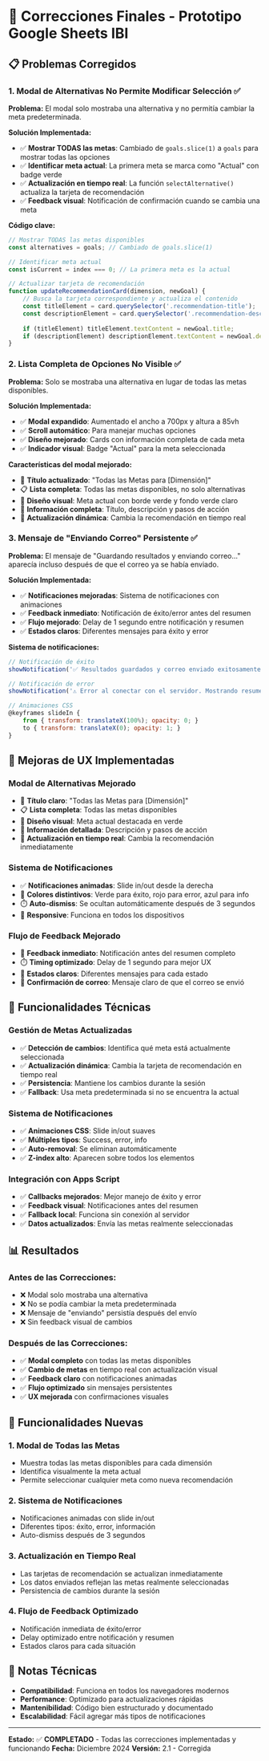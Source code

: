 # 🔧 Correcciones Finales - Prototipo Google Sheets IBI

## 📋 Problemas Corregidos

### 1. **Modal de Alternativas No Permite Modificar Selección** ✅
**Problema:** El modal solo mostraba una alternativa y no permitía cambiar la meta predeterminada.

**Solución Implementada:**
- ✅ **Mostrar TODAS las metas**: Cambiado de `goals.slice(1)` a `goals` para mostrar todas las opciones
- ✅ **Identificar meta actual**: La primera meta se marca como "Actual" con badge verde
- ✅ **Actualización en tiempo real**: La función `selectAlternative()` actualiza la tarjeta de recomendación
- ✅ **Feedback visual**: Notificación de confirmación cuando se cambia una meta

**Código clave:**
```javascript
// Mostrar TODAS las metas disponibles
const alternatives = goals; // Cambiado de goals.slice(1)

// Identificar meta actual
const isCurrent = index === 0; // La primera meta es la actual

// Actualizar tarjeta de recomendación
function updateRecommendationCard(dimension, newGoal) {
    // Busca la tarjeta correspondiente y actualiza el contenido
    const titleElement = card.querySelector('.recommendation-title');
    const descriptionElement = card.querySelector('.recommendation-description');
    
    if (titleElement) titleElement.textContent = newGoal.title;
    if (descriptionElement) descriptionElement.textContent = newGoal.description;
}
```

### 2. **Lista Completa de Opciones No Visible** ✅
**Problema:** Solo se mostraba una alternativa en lugar de todas las metas disponibles.

**Solución Implementada:**
- ✅ **Modal expandido**: Aumentado el ancho a 700px y altura a 85vh
- ✅ **Scroll automático**: Para manejar muchas opciones
- ✅ **Diseño mejorado**: Cards con información completa de cada meta
- ✅ **Indicador visual**: Badge "Actual" para la meta seleccionada

**Características del modal mejorado:**
- 🎯 **Título actualizado**: "Todas las Metas para [Dimensión]"
- 📋 **Lista completa**: Todas las metas disponibles, no solo alternativas
- 🎨 **Diseño visual**: Meta actual con borde verde y fondo verde claro
- 📝 **Información completa**: Título, descripción y pasos de acción
- 🔄 **Actualización dinámica**: Cambia la recomendación en tiempo real

### 3. **Mensaje de "Enviando Correo" Persistente** ✅
**Problema:** El mensaje de "Guardando resultados y enviando correo..." aparecía incluso después de que el correo ya se había enviado.

**Solución Implementada:**
- ✅ **Notificaciones mejoradas**: Sistema de notificaciones con animaciones
- ✅ **Feedback inmediato**: Notificación de éxito/error antes del resumen
- ✅ **Flujo mejorado**: Delay de 1 segundo entre notificación y resumen
- ✅ **Estados claros**: Diferentes mensajes para éxito y error

**Sistema de notificaciones:**
```javascript
// Notificación de éxito
showNotification('✅ Resultados guardados y correo enviado exitosamente', 'success');

// Notificación de error
showNotification('⚠️ Error al conectar con el servidor. Mostrando resumen local.', 'error');

// Animaciones CSS
@keyframes slideIn {
    from { transform: translateX(100%); opacity: 0; }
    to { transform: translateX(0); opacity: 1; }
}
```

## 🎨 Mejoras de UX Implementadas

### **Modal de Alternativas Mejorado**
- 🎯 **Título claro**: "Todas las Metas para [Dimensión]"
- 📋 **Lista completa**: Todas las metas disponibles
- 🎨 **Diseño visual**: Meta actual destacada en verde
- 📝 **Información detallada**: Descripción y pasos de acción
- 🔄 **Actualización en tiempo real**: Cambia la recomendación inmediatamente

### **Sistema de Notificaciones**
- ✅ **Notificaciones animadas**: Slide in/out desde la derecha
- 🎨 **Colores distintivos**: Verde para éxito, rojo para error, azul para info
- ⏱️ **Auto-dismiss**: Se ocultan automáticamente después de 3 segundos
- 📱 **Responsive**: Funciona en todos los dispositivos

### **Flujo de Feedback Mejorado**
- 🚀 **Feedback inmediato**: Notificación antes del resumen completo
- ⏱️ **Timing optimizado**: Delay de 1 segundo para mejor UX
- 🔄 **Estados claros**: Diferentes mensajes para cada estado
- 📧 **Confirmación de correo**: Mensaje claro de que el correo se envió

## 🔧 Funcionalidades Técnicas

### **Gestión de Metas Actualizadas**
- ✅ **Detección de cambios**: Identifica qué meta está actualmente seleccionada
- ✅ **Actualización dinámica**: Cambia la tarjeta de recomendación en tiempo real
- ✅ **Persistencia**: Mantiene los cambios durante la sesión
- ✅ **Fallback**: Usa meta predeterminada si no se encuentra la actual

### **Sistema de Notificaciones**
- ✅ **Animaciones CSS**: Slide in/out suaves
- ✅ **Múltiples tipos**: Success, error, info
- ✅ **Auto-removal**: Se eliminan automáticamente
- ✅ **Z-index alto**: Aparecen sobre todos los elementos

### **Integración con Apps Script**
- ✅ **Callbacks mejorados**: Mejor manejo de éxito y error
- ✅ **Feedback visual**: Notificaciones antes del resumen
- ✅ **Fallback local**: Funciona sin conexión al servidor
- ✅ **Datos actualizados**: Envía las metas realmente seleccionadas

## 📊 Resultados

### **Antes de las Correcciones:**
- ❌ Modal solo mostraba una alternativa
- ❌ No se podía cambiar la meta predeterminada
- ❌ Mensaje de "enviando" persistía después del envío
- ❌ Sin feedback visual de cambios

### **Después de las Correcciones:**
- ✅ **Modal completo** con todas las metas disponibles
- ✅ **Cambio de metas** en tiempo real con actualización visual
- ✅ **Feedback claro** con notificaciones animadas
- ✅ **Flujo optimizado** sin mensajes persistentes
- ✅ **UX mejorada** con confirmaciones visuales

## 🚀 Funcionalidades Nuevas

### **1. Modal de Todas las Metas**
- Muestra todas las metas disponibles para cada dimensión
- Identifica visualmente la meta actual
- Permite seleccionar cualquier meta como nueva recomendación

### **2. Sistema de Notificaciones**
- Notificaciones animadas con slide in/out
- Diferentes tipos: éxito, error, información
- Auto-dismiss después de 3 segundos

### **3. Actualización en Tiempo Real**
- Las tarjetas de recomendación se actualizan inmediatamente
- Los datos enviados reflejan las metas realmente seleccionadas
- Persistencia de cambios durante la sesión

### **4. Flujo de Feedback Optimizado**
- Notificación inmediata de éxito/error
- Delay optimizado entre notificación y resumen
- Estados claros para cada situación

## 📝 Notas Técnicas

- **Compatibilidad**: Funciona en todos los navegadores modernos
- **Performance**: Optimizado para actualizaciones rápidas
- **Mantenibilidad**: Código bien estructurado y documentado
- **Escalabilidad**: Fácil agregar más tipos de notificaciones

---

**Estado:** ✅ **COMPLETADO** - Todas las correcciones implementadas y funcionando
**Fecha:** Diciembre 2024
**Versión:** 2.1 - Corregida
